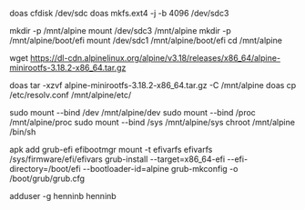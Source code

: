 doas cfdisk /dev/sdc
doas mkfs.ext4 -j -b 4096 /dev/sdc3

mkdir -p /mnt/alpine
mount /dev/sdc3 /mnt/alpine
mkdir -p /mnt/alpine/boot/efi
mount /dev/sdc1 /mnt/alpine/boot/efi
cd /mnt/alpine

wget https://dl-cdn.alpinelinux.org/alpine/v3.18/releases/x86_64/alpine-minirootfs-3.18.2-x86_64.tar.gz

doas tar -xzvf alpine-minirootfs-3.18.2-x86_64.tar.gz -C /mnt/alpine
doas cp /etc/resolv.conf /mnt/alpine/etc/


sudo mount --bind /dev /mnt/alpine/dev
sudo mount --bind /proc /mnt/alpine/proc
sudo mount --bind /sys /mnt/alpine/sys
chroot /mnt/alpine /bin/sh


apk add grub-efi efibootmgr
mount -t efivarfs efivarfs /sys/firmware/efi/efivars
grub-install --target=x86_64-efi --efi-directory=/boot/efi --bootloader-id=alpine
grub-mkconfig -o /boot/grub/grub.cfg

adduser -g henninb henninb
